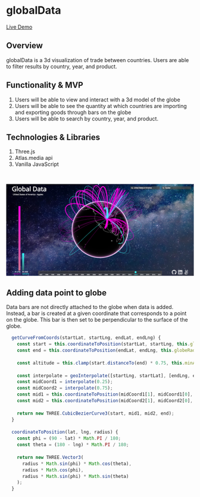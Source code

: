 # globalData

[Live Demo][linky]

[linky]: https://agronv.github.io/globalData/

## Overview 
globalData is a 3d visualization of trade between countries. Users are able to filter results by country, year, and product.

## Functionality & MVP
1. Users will be able to view and interact with a 3d model of the globe 
2. Users will be able to see the quantity at which countries are importing and exporting goods through bars on the globe
3. Users will be able to search by country, year, and product.

## Technologies & Libraries 
1. Three.js
3. Atlas.media api 
4. Vanilla JavaScript

<br/>

![restaurant_search](/globalData.png)

## Adding data point to globe
  Data bars are not directly attached to the globe when data is added. Instead,
  a bar is created at a given coordinate that corresponds to a point on the globe.
  This bar is then set to be perpendicular to the surface of the globe.

```javascript
  getCurveFromCoords(startLat, startLng, endLat, endLng) {
    const start = this.coordinateToPosition(startLat, startLng, this.globeRadius);
    const end = this.coordinateToPosition(endLat, endLng, this.globeRadius);

    const altitude = this.clamp(start.distanceTo(end) * 0.75, this.minAltitude, this.maxAltitude);

    const interpolate = geoInterpolate([startLng, startLat], [endLng, endLat]);
    const midCoord1 = interpolate(0.25);
    const midCoord2 = interpolate(0.75);
    const mid1 = this.coordinateToPosition(midCoord1[1], midCoord1[0], this.globeRadius + altitude);
    const mid2 = this.coordinateToPosition(midCoord2[1], midCoord2[0], this.globeRadius + altitude);

    return new THREE.CubicBezierCurve3(start, mid1, mid2, end);
  }

  coordinateToPosition(lat, lng, radius) {
    const phi = (90 - lat) * Math.PI / 180;
    const theta = (180 - lng) * Math.PI / 180;

    return new THREE.Vector3(
      radius * Math.sin(phi) * Math.cos(theta),
      radius * Math.cos(phi),
      radius * Math.sin(phi) * Math.sin(theta)
    );
  }
```